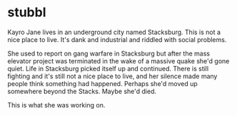 # stubbl

Kayro Jane lives in an underground city named Stacksburg. This is not a nice place to live. It's dank and industrial and riddled with social problems.

She used to report on gang warfare in Stacksburg but after the mass elevator project was terminated in the wake of a massive quake she'd gone quiet. Life in Stacksburg picked itself up and continued. There is still fighting and it's still not a nice place to live, and her silence made many people think something had happened. Perhaps she'd moved up somewhere beyond the Stacks. Maybe she'd died.

This is what she was working on.
